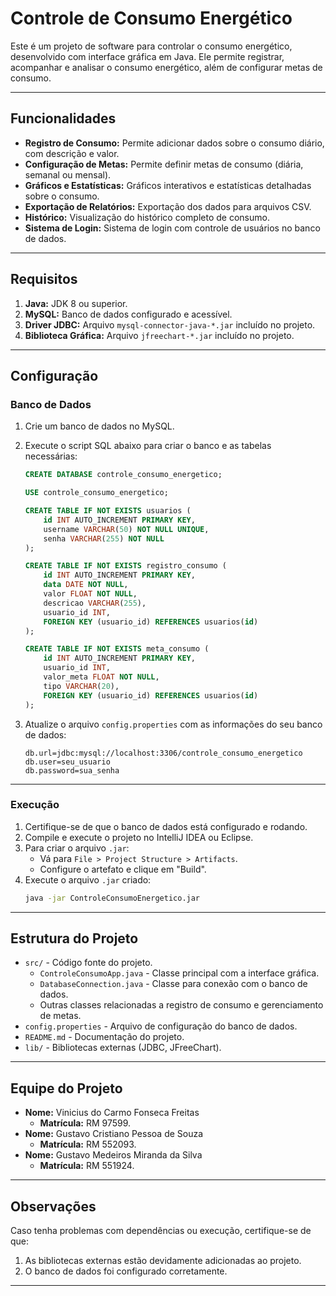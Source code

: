 # Controle de Consumo Energético

Este é um projeto de software para controlar o consumo energético, desenvolvido com interface gráfica em Java. Ele permite registrar, acompanhar e analisar o consumo energético, além de configurar metas de consumo.

---

## Funcionalidades

- **Registro de Consumo:** Permite adicionar dados sobre o consumo diário, com descrição e valor.
- **Configuração de Metas:** Permite definir metas de consumo (diária, semanal ou mensal).
- **Gráficos e Estatísticas:** Gráficos interativos e estatísticas detalhadas sobre o consumo.
- **Exportação de Relatórios:** Exportação dos dados para arquivos CSV.
- **Histórico:** Visualização do histórico completo de consumo.
- **Sistema de Login:** Sistema de login com controle de usuários no banco de dados.

---

## Requisitos

1. **Java:** JDK 8 ou superior.
2. **MySQL:** Banco de dados configurado e acessível.
3. **Driver JDBC:** Arquivo `mysql-connector-java-*.jar` incluído no projeto.
4. **Biblioteca Gráfica:** Arquivo `jfreechart-*.jar` incluído no projeto.

---

## Configuração

### Banco de Dados
1. Crie um banco de dados no MySQL.
2. Execute o script SQL abaixo para criar o banco e as tabelas necessárias:
   ```sql
   CREATE DATABASE controle_consumo_energetico;

   USE controle_consumo_energetico;

   CREATE TABLE IF NOT EXISTS usuarios (
       id INT AUTO_INCREMENT PRIMARY KEY,
       username VARCHAR(50) NOT NULL UNIQUE,
       senha VARCHAR(255) NOT NULL
   );

   CREATE TABLE IF NOT EXISTS registro_consumo (
       id INT AUTO_INCREMENT PRIMARY KEY,
       data DATE NOT NULL,
       valor FLOAT NOT NULL,
       descricao VARCHAR(255),
       usuario_id INT,
       FOREIGN KEY (usuario_id) REFERENCES usuarios(id)
   );

   CREATE TABLE IF NOT EXISTS meta_consumo (
       id INT AUTO_INCREMENT PRIMARY KEY,
       usuario_id INT,
       valor_meta FLOAT NOT NULL,
       tipo VARCHAR(20),
       FOREIGN KEY (usuario_id) REFERENCES usuarios(id)
   );
   ```

3. Atualize o arquivo `config.properties` com as informações do seu banco de dados:
   ```
   db.url=jdbc:mysql://localhost:3306/controle_consumo_energetico
   db.user=seu_usuario
   db.password=sua_senha
   ```

---

### Execução
1. Certifique-se de que o banco de dados está configurado e rodando.
2. Compile e execute o projeto no IntelliJ IDEA ou Eclipse.
3. Para criar o arquivo `.jar`:
   - Vá para `File > Project Structure > Artifacts`.
   - Configure o artefato e clique em "Build".
4. Execute o arquivo `.jar` criado:
   ```bash
   java -jar ControleConsumoEnergetico.jar
   ```

---

## Estrutura do Projeto

- `src/` - Código fonte do projeto.
  - `ControleConsumoApp.java` - Classe principal com a interface gráfica.
  - `DatabaseConnection.java` - Classe para conexão com o banco de dados.
  - Outras classes relacionadas a registro de consumo e gerenciamento de metas.
- `config.properties` - Arquivo de configuração do banco de dados.
- `README.md` - Documentação do projeto.
- `lib/` - Bibliotecas externas (JDBC, JFreeChart).

---

## Equipe do Projeto

- **Nome:** Vinicius do Carmo Fonseca Freitas
  - **Matrícula:** RM 97599.
- **Nome:** Gustavo Cristiano Pessoa de Souza
  - **Matrícula:** RM 552093.
- **Nome:** Gustavo Medeiros Miranda da Silva
  - **Matrícula:** RM 551924.
---

## Observações

Caso tenha problemas com dependências ou execução, certifique-se de que:
1. As bibliotecas externas estão devidamente adicionadas ao projeto.
2. O banco de dados foi configurado corretamente.

---
